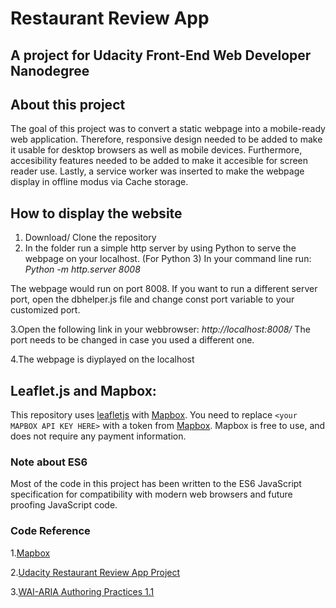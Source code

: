 ﻿# Restaurant Review App

## A project for Udacity Front-End Web Developer Nanodegree

## About this project 
The goal of this project was to convert a static webpage into a mobile-ready web application.
Therefore, responsive design needed to be added to make it usable for desktop browsers as well as
mobile devices. Furthermore, accesibility features needed to be added to make it accesible for screen reader use.
Lastly, a service worker was inserted to make the webpage display in offline modus via Cache storage.


## How to display the website

1. Download/ Clone the repository 
2. In the folder run a simple http server by using Python to serve the webpage on your localhost.
(For Python 3) In your command line run:
*Python -m http.server 8008*

The webpage would run on port 8008. If you want to run a different server port,
open the dbhelper.js file and change const port variable to your customized port.

3.Open the following link in your webbrowser: *http://localhost:8008/*
The port needs to be changed in case you used a different one.

4.The webpage is diyplayed on the localhost

## Leaflet.js and Mapbox:

This repository uses [leafletjs](https://leafletjs.com/) with [Mapbox](https://www.mapbox.com/). You need to replace `<your MAPBOX API KEY HERE>` with a token from [Mapbox](https://www.mapbox.com/). Mapbox is free to use, and does not require any payment information.


### Note about ES6

Most of the code in this project has been written to the ES6 JavaScript specification for compatibility with modern web browsers and future proofing JavaScript code. 

### Code Reference
1.[Mapbox](https://www.mapbox.com/)

2.[Udacity Restaurant Review App Project](https://github.com/udacity/mws-restaurant-stage-1)

3.[WAI-ARIA Authoring Practices 1.1](https://www.w3.org/TR/wai-aria-practices-1.1)